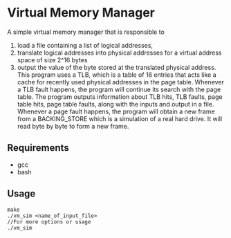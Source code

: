 # Virtual Memory Manager #
A simple virtual memory manager that is responsible to 
1. load a file containing a list of logical addresses, 
2. translate logical addresses into physical addresses for a virtual address space of size 2^16 bytes
3. output the value of the byte stored at the translated physical address.
This program uses a TLB, which is a table of 16 entries that acts like a cache for recently used physical addresses in the page table.
Whenever a TLB fault happens, the program will continue its search with the page table.
The program outputs information about TLB hits, TLB faults, page table hits, page table faults, along with the inputs and output in a file.
Whenever a page fault happens, the program will obtain a new frame from a BACKING_STORE which is a simulation of a real hard drive.
It will read byte by byte to form a new frame.

## Requirements ##
* gcc
* bash

## Usage ##
```
make 
./vm_sim <name_of_input_file>
//For more options or usage 
./vm_sim
```
